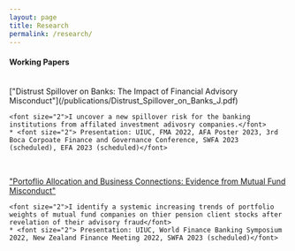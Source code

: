 ```yaml
---
layout: page
title: Research
permalink: /research/
---
```


#### **Working Papers** <br>
<br>
 ["Distrust Spillover on Banks: The Impact of Financial Advisory Misconduct"](/publications/Distrust_Spillover_on_Banks_J.pdf)

    <font size="2">I uncover a new spillover risk for the banking institutions from affilated investment adivosry companies.</font>
    * <font size="2"> Presentation: UIUC, FMA 2022, AFA Poster 2023, 3rd Boca Corpoate Finance and Governance Conference, SWFA 2023 (scheduled), EFA 2023 (scheduled)</font>

<br>

 ["Portoflio Allocation and Business Connections: Evidence from Mutual Fund Misconduct"]()

    <font size="2">I identify a systemic increasing trends of portfolio weights of mutual fund companies on thier pension client stocks after revelation of their advisory fraud</font>
    * <font size="2"> Presentation: UIUC, World Finance Banking Symposium 2022, New Zealand Finance Meeting 2022, SWFA 2023 (scheduled)</font>

